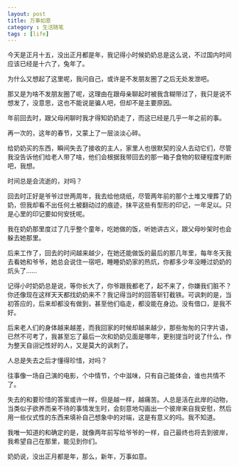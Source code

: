 ```yaml
---
layout: post
title: 万事如意
category : 生活随笔
tags : [life]
---
```


今天是正月十五，没出正月都是年，我记得小时候奶奶总是这么说，不过国内时间应该已经是十六了，兔年了。

为什么又想起了这里呢，我问自己，或许是不发朋友圈了之后无处发泄吧。

那又是为啥不发朋友圈了呢，这理由在跟母亲聊起时被我含糊带过了，我只是说不想发了，没意思，这也不能说是骗人吧，但却不是主要原因。

年前回去时，跟父母闲聊时我才得知奶奶走了，而这已经是几乎一年之前的事。

再一次的，这年的春节，又蒙上了一层淡淡心碎。

给奶奶买的东西，瞬间失去了接收的主人，家里人也很默契的没人去动它们，尽管我没告诉他们给老人带了啥，他们会根据我带回去的那一箱子食物的软硬程度判断吧，我想。

时间总是会流逝的，对吗？

回去时正好是爷爷过世两周年，我去给他烧纸，尽管两年前的那个土堆又埋葬了奶奶，但我却看不出任何土被翻动过的痕迹，抹平这些有型形的印记，一年足以。只是心里的印记要如何安抚呢。

我在奶奶那里度过了几乎整个童年，吃她做的饭，听她讲古义，跟父母吵架时也会躲去她那里。

后来工作了，回去的时间越来越少，在她还能做饭的最后的那几年里，每年冬天我去看她和爷爷，她总会说住一宿吧，睡睡奶奶家的热炕，你都多少年没睡过奶奶的炕头了……

记得小时奶奶总是说，等你长大了，你爷跟我都老了，起不来了，你嫌我们脏不？你还像现在这样天天都找奶奶来不？我记得当时的回答斩钉截铁。可讽刺的是，当初答应的，后来却都没有做到，甚至他们临走，都没能在身边。没有借口，是我不好。

后来老人们的身体越来越差，而我回家的时候却越来越少，那些匆匆的只字片语，已然不可考了，我甚至忘了最后一次和奶奶见面是哪年，更别提当时说了什么，作为整天自诩记性好的人，又是莫大的讽刺了。

人总是失去之后才懂得珍惜，对吗？

往事像一场自己演的电影，个中情节，个中滋味，只有自己能体会，谁也共情不了。

失去的和要珍惜的答案或许一样，但是越一样，越痛苦。人总是活在此岸的动物，当类似子欲养而亲不待的事情发生时，会刻意地勾画出一个彼岸来自我安慰，然后用一些仪式性的东西来填补自己想象中的对端，这是有意义的吗。我不知道。

我唯一知道的和确定的是，就像两年前写给爷爷的一样，自己最终也将去到彼岸，我希望自己在那里，能见到你们。

奶奶说，没出正月都是年，那么，新年，万事如意。
